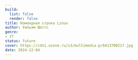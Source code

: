 ```yaml
---
build:
  list: false
  render: false
title: Командная строка Linux
author: Уильям Шоттс
genre:
- IT
status: future
cover: https://cdn1.ozone.ru/s3/multimedia-p/6413700217.jpg
date: 2024-12-04
---
```


